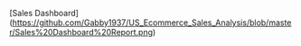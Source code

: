 
[Sales Dashboard] (https://github.com/Gabby1937/US_Ecommerce_Sales_Analysis/blob/master/Sales%20Dashboard%20Report.png)
